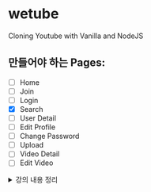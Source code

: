 # wetube

Cloning Youtube with Vanilla and NodeJS

## 만들어야 하는 Pages:

- [ ] Home
- [ ] Join
- [ ] Login
- [x] Search
- [ ] User Detail
- [ ] Edit Profile
- [ ] Change Password
- [ ] Upload
- [ ] Video Detail
- [ ] Edit Video

<details>

<summary> 강의 내용 정리 </summary>

## dependency란?

프로젝트가 실행되기위해서 필요한 것

서버생성-라우터생성-그에 대한 응답순으로 진행

`npm install nodemon -D`

"-D"란 프로젝트를 실행할 때에 필요하지 않고 프로그래머에게 필요한 것
즉 dependency에 포함하지 않고 설치할 때 사용

nomdemon은 파일을 수정하고 일일히 npm start를 입력해줄 필요 없이 서버 실행 후 파일 수정 저장하면 자동으로 서버를 재실행 하는 것

## Babel이란?

최신의 JavaScript를 예전의 JavaScript로 바꿔줌으로써 표준의 코드를 얻을 수 있다.

`npm install @babel/node`

## Middleware

요청과 응답사이

### 설치 방법

`npm install Middleware이름`

### 종류

- Morgan

logging(무슨일이 어디서 일어났는지 기록하는 것)에 도움을 주는 것

- Helmet

node.js 앱의 보안에 도움을 주는 것

- cookie-parser

서버가 유저로부터 받은 cookie를 이해하는 방법

session을 다루기 위해 cookie에 user정보를 저장할 것

- body-parser

서버가 유저로부터 받은 데이터를 이해하는 방법

데이터를 갖고있는 request object에 접근할 수 있게 하는 것

##MVC

- Model

data

- View

how does the data look

Pug 사용 👉 일종의 view engine, 템플릿 언어

`npm install pug`

### 템플릿에 정보를 추가하는 방법(변수를 전달하는 방법)

- 전체 템플릿에 정보를 추가하는 방법

미들웨어를 사용해야한다.

locals : local 변수를 global 변수로 사용하도록 만들어 주는 것(템플릿, 컨트롤러, 뷰 어디서든지 사용할 수 있다)

`res.locals.변수이름 = 값`

이후 변수를 전역적으로 사용할 수 있다.

미들웨어는 req를 next에 전달해줘야 하는 것 잊지 말것!!

- 각각의(한) 템플릿에 정보를 추가하는 방법

res.render(템플릿, 템플릿에 추가할 정보가 담긴 객체);

- Controller

  function that looks for data

  기능

  화면 표시

  controller가 query에 접근하려면 method가 get이여야한다(get이 url에 정보를 표시해주기 때문)

</details>
